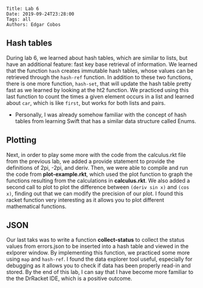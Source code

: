    Title: Lab 6
    Date: 2019-09-24T23:28:00
    Tags: all
    Authors: Edgar Cobos

## Hash tables
During lab 6, we learned about hash tables, which are similar to lists, but have an additional feature: fast key base retrieval of information. We learned that the function `hash` creates immutable hash tables, whose values can be retrieved through the `hash-ref` function. In addition to these two functions, there is one more function, `hash-set`, that will update the hash table pretty fast as we learned by looking at the ht2 function. We practiced using this last function to count the times a given element occurs in a list and learned about `car`, which is like `first`, but works for both lists and pairs.

* Personally, I was already somehow familiar with the concept of hash tables from learning Swift that has a similar data structure called Enums.

## Plotting
Next, in order to play some more with the code from the calculus.rkt file from the previous lab, we added a provide statement to provide the definitions of 2pi, -2pi, and deriv. Then, we were able to compile and run the code from **plot-example.rkt**, which used the plot function to graph the functions resulting from the calculations in **calculus.rkt**. We also added a second call to plot to plot the difference between `(deriv sin x)` and `(cos x)`, finding out that we can modify the precision of our plot. I found this racket function very interesting as it allows you to plot different mathematical functions.

## JSON
Our last taks was to write a function **collect-status** to collect the status values from errors.json to be inserted into a hash table and viewed in the exlporer window. By implementing this function, we practiced some more using `map` and `hash-ref`. I found the data explorer tool useful, especially for debugging as it allows you to check if data has been properly read-in and stored. By the end of this lab, I can say that I have become more familiar to the the DrRacket IDE, which is a positive outcome.

<!-- more -->

